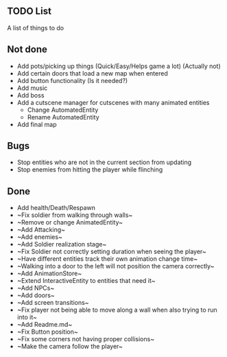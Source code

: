 TODO List
---------

A list of things to do

## Not done

* Add pots/picking up things (Quick/Easy/Helps game a lot) (Actually not)
* Add certain doors that load a new map when entered
* Add button functionality (Is it needed?)
* Add music
* Add boss
* Add a cutscene manager for cutscenes with many animated entities
    * Change AutomatedEntity
    * Rename AutomatedEntity
* Add final map


## Bugs

* Stop entities who are not in the current section from updating
* Stop enemies from hitting the player while flinching

## Done

* Add health/Death/Respawn
* ~Fix soldier from walking through walls~
* ~Remove or change AnimatedEntity~
* ~Add Attacking~
* ~Add enemies~
* ~Add Soldier realization stage~
* ~Fix Soldier not correctly setting duration when seeing the player~
* ~Have different entities track their own animation change time~
* ~Walking into a door to the left will not position the camera correctly~
* ~Add AnimationStore~
* ~Extend InteractiveEntity to entities that need it~
* ~Add NPCs~
* ~Add doors~
* ~Add screen transitions~
* ~Fix player not being able to move along a wall when also trying to run into it~
* ~Add Readme.md~
* ~Fix Button position~
* ~Fix some corners not having proper collisions~
* ~Make the camera follow the player~